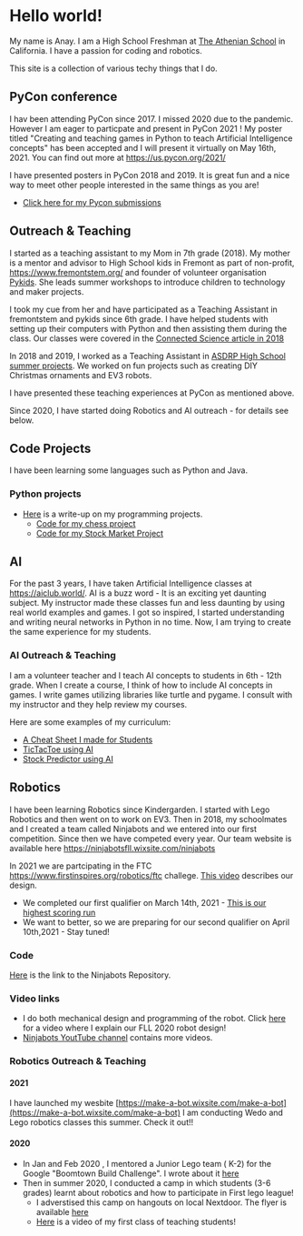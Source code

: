 # Hello world!

My name is Anay. I am a High School Freshman at [The Athenian School](https://www.athenian.org/) in California.  I have a passion for coding and robotics.

This site is a  collection of various techy things that I do.

## PyCon conference
I hav been attending PyCon since 2017. I missed 2020 due to the pandemic. However I am eager to particpate and present in PyCon 2021 ! My poster titled "Creating and teaching games in Python to teach Artificial Intelligence concepts" has been accepted and I will present it virtually on May 16th, 2021. You can find out more at https://us.pycon.org/2021/

I have presented posters in PyCon 2018 and 2019. It is great fun and a nice way to meet other people interested in the same things as you are! 
* [Click here for my Pycon submissions](../pycon-submissions)

## Outreach & Teaching 
I started as a teaching assistant to my Mom in 7th grade (2018). My mother is a mentor and advisor to High School kids in Fremont as part of non-profit, https://www.fremontstem.org/ and founder of volunteer organisation [Pykids](https://pykids.readthedocs.io/en/latest/). She leads summer workshops to introduce children to technology and maker projects. 

I took my cue from her and have participated as a Teaching Assistant in fremontstem and pykids since 6th grade. I have helped students with setting up their computers with Python and then assisting them during the class. Our classes were covered in the [Connected Science article in 2018](https://drive.google.com/file/d/1hqsp7_tP5brLlI3O-73acZslQwRWogNy/view?usp=sharing)

In 2018 and 2019, I worked as a Teaching Assistant in [ASDRP High School summer projects](https://www.asdrp.org/). We worked on fun projects such as creating DIY Christmas ornaments and EV3 robots.

I have presented these teaching experiences at PyCon as mentioned above. 

Since 2020, I have started doing Robotics and AI outreach - for details see below.


## Code Projects 
I have been learning some languages such as Python and Java. 

### Python projects 
* [Here](https://docs.google.com/document/d/1phUlpH7skkfB7BKbbKWHfrC9CIJ_36PQ6fyGe1FCwMQ/edit?usp=sharing) is a write-up on my programming projects.
   * [Code for my chess project](https://github.com/anaypant/anaypant.github.io/tree/master/Chess) 
   * [Code for my Stock Market Project](https://github.com/anaypant/anaypant.github.io/tree/master/Stock)

## AI 
For the past 3 years, I have taken Artificial Intelligence classes at https://aiclub.world/. AI is a buzz word - It is an exciting yet daunting subject. My instructor made these classes fun and less daunting by using real world examples and games. I got so inspired, I started understanding and writing neural networks in Python in no time. Now, I am trying to create the same experience for my students.

### AI Outreach & Teaching
I am a volunteer teacher and I teach AI concepts to students in 6th - 12th grade. When I create a course, I think of how to include AI concepts in games. I write games utilizing libraries like turtle and pygame. I consult with my instructor and they help review my courses.

Here are some examples of my curriculum:

* [A Cheat Sheet I made for Students](https://docs.google.com/document/d/1nTM4zhnyI6ZvvGffhJ6tJTJnfBGc_Hwn5Rc_3oTwOSM/edit?usp=sharing)
* [TicTacToe using AI](https://docs.google.com/presentation/d/1aUIV6jAahnLCWUlGNwtWbg4ew6Q0afl3aSMgEVAaIkE/edit?usp=sharing)
* [Stock Predictor using AI](https://docs.google.com/presentation/d/1HbtudvKDDbJNVzORYFK-6QyyY7YT7-r1OoEZtTZoVg0/edit?usp=sharing)

## Robotics
I have been learning Robotics since Kindergarden. I started with Lego Robotics and then went on to work on EV3. Then in 2018, my schoolmates and I created a team called Ninjabots and we entered into our first competition. Since then we have competed every year. Our team website is available here [https://ninjabotsfll.wixsite.com/ninjabots ](https://ninjabotsfll.wixsite.com/ninjabots)
 
 In 2021 we are partcipating in the FTC https://www.firstinspires.org/robotics/ftc challege. [This video](https://www.youtube.com/watch?v=dQtZhcgSpx8&t=1047s) describes our design.
* We completed our first qualifier on March 14th, 2021 - [This is our highest scoring run](https://www.youtube.com/watch?v=9R9KdUW_RYI)
* We want to better, so we are preparing for our second qualifier on April 10th,2021 - Stay tuned!
 
### Code
 [Here](https://github.com/FTCNinjabots/Master-Repository) is the link to the Ninjabots Repository.
 
### Video links
 * I do both mechanical design and programming of the robot. Click [here](https://youtu.be/ShfYy1rA5pk) for a video where I explain our FLL 2020 robot design!
 * [Ninjabots YoutTube channel](https://www.youtube.com/channel/UCKPbPhpWwP4_FB6e540T7YA) contains more videos.

### Robotics Outreach & Teaching

#### 2021
I have launched my wesbite [https://make-a-bot.wixsite.com/make-a-bot](https://make-a-bot.wixsite.com/make-a-bot) I am conducting Wedo and Lego robotics classes this summer. Check it out!!

#### 2020
* In Jan and Feb 2020 , I mentored a Junior Lego team ( K-2) for the Google "Boomtown Build Challenge". I wrote about it [here](https://docs.google.com/document/d/1iRA5rBMGZTV6IdMDHKYbWZOJIrbFAJSPLY1TYkFJ-i8/edit?usp=sharing) 
* Then in summer 2020, I conducted a camp in which students (3-6 grades) learnt about robotics and how to participate in First lego league! 
  * I adverstised this camp on hangouts on local Nextdoor. The flyer is available [here](https://anaypant212.wixsite.com/fllsummercamp) 
  * [Here]() is a video of my first class of teaching students!



